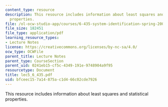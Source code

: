 ```yaml
---
content_type: resource
description: This resource includes information about least squares and statistical
  properties.
file: /ol-ocw-studio-app/courses/6-435-system-identification-spring-2005/bfceec157a14875ac1d466c02cde7926_lec5_6_435.pdf
file_size: 182451
file_type: application/pdf
learning_resource_types:
- Lecture Notes
license: https://creativecommons.org/licenses/by-nc-sa/4.0/
ocw_type: OCWFile
parent_title: Lecture Notes
parent_type: CourseSection
parent_uid: 0241eb15-cf5c-4349-191e-9748904a9f95
resourcetype: Document
title: lec5_6_435.pdf
uid: bfceec15-7a14-875a-c1d4-66c02cde7926
---
```

This resource includes information about least squares and statistical properties.